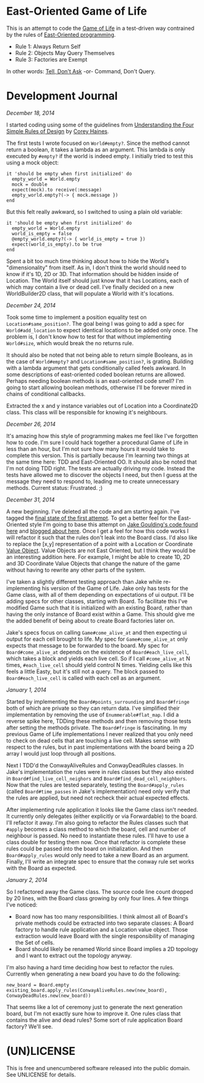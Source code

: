 # East-Oriented Game of Life

This is an attempt to code the [Game of Life](https://en.wikipedia.org/wiki/Conway%27s_Game_of_Life) in a test-driven way contrained by the rules of [East-Oriented programming](http://www.confreaks.com/videos/4825-RubyConf2014-eastward-ho-a-clear-path-through-ruby-with-oo).

* Rule 1: Always Return Self
* Rule 2: Objects May Query Themselves
* Rule 3: Factories are Exempt

In other words: [Tell, Don't Ask](http://c2.com/cgi/wiki?TellDontAsk) -or- Command, Don't Query.

# Development Journal

*December 18, 2014*

I started coding using some of the guidelines from [Understanding the Four Simple Rules of Design](https://leanpub.com/4rulesofsimpledesign) by [Corey Haines](https://twitter.com/coreyhaines).

The first tests I wrote focused on `World#empty?`. Since the method cannot return a boolean, it takes a lambda as an argument. This lambda is only executed by `#empty?` if the world is indeed empty. I initially tried to test this using a mock object:

    it 'should be empty when first initialized' do
      empty_world = World.empty
      mock = double
      expect(mock).to receive(:message)
      empty_world.empty?(-> { mock.message })
    end

But this felt really awkward, so I switched to using a plain old variable:

    it 'should be empty when first initialized' do
      empty_world = World.empty
      world_is_empty = false
      @empty_world.empty?(-> { world_is_empty = true })
      expect(world_is_empty).to be true
    end
    
Spent a bit too much time thinking about how to hide the World's "dimensionality" from itself. As in, I don't think the world should need to know if it's 1D, 2D or 3D. That information should be hidden inside of Location. The World itself should just know that it has Locations, each of which may contain a live or dead cell. I've finally decided on a new WorldBuilder2D class, that will populate a World with it's locations.

*December 24, 2014*

Took some time to implement a position equality test on `Location#same_position?`. The goal being I was going to add a spec for `World#add_location` to expect identical locations to be added only once. The problem is, I don't know how to test for that without implementing `World#size`, which would break the no returns rule. 

It should also be noted that not being able to return simple Booleans, as in the case of `World#empty?` and `Location#same_position?`, is grating. Building with a lambda argument that gets conditionally called feels awkward. In some descriptions of east-oriented coded boolean returns are allowed. Perhaps needing boolean methods is an east-oriented code smell? I'm going to start allowing boolean methods, otherwise I'll be forever mired in chains of conditional callbacks.

Extracted the x and y instance variables out of Location into a Coordinate2D class. This class will be responsible for knowing it's neighbours.

*December 26, 2014*

It's amazing how this style of programming makes me feel like I've forgotten how to code. I'm sure I could hack together a procedural Game of Life in less than an hour, but I'm not sure how many hours it would take to complete this version. This is partially because I'm learning two things at the same time here: TDD and East-Oriented OO. It should also be noted that I'm not doing TDD right. The tests are actually driving my code. Instead the tests have allowed me to discover the objects I need, but then I guess at the message they need to respond to, leading me to create unnecessary methods. Current status: Frustrated. ;)

*December 31, 2014*

A new beginning. I've deleted all the code and am starting again. I've tagged the [final state of the first attempt](https://github.com/stungeye/East-Oriented-Game-of-Life/tree/before_restart). To get a better feel for the East-Oriented style I'm going to base this attempt on [Jake Goulding's code found here](https://github.com/shepmaster/gdcr-no-return-values) and [blogged about here](http://jakegoulding.com/blog/2012/12/13/conways-game-of-life-without-return-values/). Once I get a feel for how this code works I will refactor it such that the rules don't leak into the Board class. I'd also like to replace the [x,y] representation of a point with a Location or Coordinate [Value Object](http://martinfowler.com/bliki/ValueObject.html). Value Objects are not East Oriented, but I think they would be an interesting addition here. For example, I might be able to create 1D, 2D and 3D Coordinate Value Objects that change the nature of the game without having to rewrite any other parts of the system.

I've taken a slightly different testing approach than Jake while re-implementing his version of the Game of Life. Jake only has tests for the Game class, with all of them depending on expectations of ui output. I'll be adding specs for other classes, starting with Board. To facilitate this I've modified Game such that it is initialized with an existing Board, rather than having the only instance of Board exist within a Game. This should give me the added benefit of being about to create Board factories later on.

Jake's specs focus on calling `Game#come_alive_at` and then expecting ui output for each cell brought to life. My spec for `Game#come_alive_at` only expects that message to be forwarded to the board. My spec for `Board#come_alive_at` depends on the existence of `Board#each_live_cell`, which takes a block and yields each live cell. So if I call `#come_alive_at` N times, `#each_live_cell` should yield control N times. Yielding cells like this feels a little Easty, but it's still not a query. The block passed to `Board#each_live_cell` is called with each cell as an argument.

*January 1, 2014*

Started by implementing the `Board#points_surrounding` and `Board#fringe` both of which are private so they can return data. I've simplified their implementation by removing the use of `Enummerable#flat_map`. I did a reverse spike here, TDDing these methods and then removing those tests after setting the methods private. The `Board#fringe` is fascinating. In my previous Game of Life implementations I never realized that you only need to check on dead cells that are touching a live cell. Makes sense with respect to the rules, but in past implementations with the board being a 2D array I would just loop through all positions.

Next I TDD'd the ConwayAliveRules and ConwayDeadRules classes. In Jake's implementation the rules were in rules classes but they also existed in `Board#find_live_cell_neighors` and `Board#find_dead_cell_neighbors`. Now that the rules are tested separately, testing the `Board#apply_rules` (called `Board#time_passes` in Jake's implementation) need only verify that the rules are applied, but need not recheck their actual expected effects.

After implementing rule application it looks like the Game class isn't needed. It currently only delegates (either explicitly or via Forwardable) to the board. I'll refactor it away. I'm also going to refactor the Rules classes such that `#apply` becomes a class method to which the board, cell and number of neighbour is passed. No need to instantiate these rules. I'll have to use a class double for testing them now. Once that refactor is complete these rules could be passed into the board on initialization. And then `Board#apply_rules` would only need to take a new Board as an argument. Finally, I'll write an integrate spec to ensure that the conway rule set works with the Board as expected.

*January 2, 2014*

So I refactored away the Game class. The source code line count dropped by 20 lines, with the Board class growing by only four lines. A few things I've noticed:

* Board now has too many responsibilities. I think almost all of Board's private methods could be extracted into two separate classes: A Board factory to handle rule application and a Location value object. Those extraction would leave Board with the single responsibility of managing the Set of cells.
* Board should likely be renamed World since Board implies a 2D topology and I want to extract out the topology anyway.

I'm also having a hard time deciding how best to refactor the rules. Currently when generating a new board you have to do the following:

    new_board = Board.empty
    existing_board.apply_rules(ConwayAliveRules.new(new_board), ConwayDeadRules.new(new_board))

That seems like a lot of ceremony just to generate the next generation board, but I'm not exactly sure how to improve it. One rules class that contains the alive and dead rules? Some sort of rule application Board factory? We'll see. 

# (UN)LICENSE

This is free and unencumbered software released into the public domain. See UNLICENSE for details.
